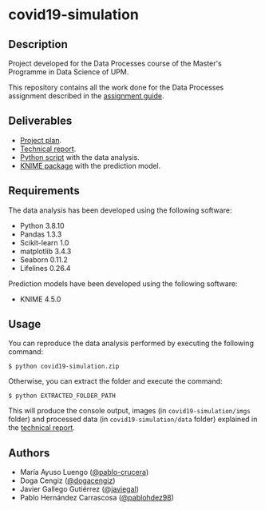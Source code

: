 # covid19-simulation

## Description

Project developed for the Data Processes course of the Master's Programme in Data Science of UPM.

This repository contains all the work done for the Data Processes assignment described in the [assignment guide](./docs/assignment_guide.pdf).

## Deliverables
- [Project plan](./docs/project_plan.pdf).
- [Technical report](./docs/technical_report.pdf).
- [Python script](./__main__.py) with the data analysis.
- [KNIME package]() with the prediction model.

## Requirements
The data analysis has been developed using the following software:
- Python 3.8.10
- Pandas 1.3.3
- Scikit-learn 1.0
- matplotlib 3.4.3
- Seaborn 0.11.2
- Lifelines 0.26.4

Prediction models have been developed using the following software:
- KNIME 4.5.0


## Usage
You can reproduce the data analysis performed by executing the following command:
```
$ python covid19-simulation.zip
```

Otherwise, you can extract the folder and execute the command:
```
$ python EXTRACTED_FOLDER_PATH
```
This will produce the console output, images (in `covid19-simulation/imgs` folder) and processed data (in `covid19-simulation/data` folder) explained in the [technical report](./docs/technical_report.pdf).

## Authors
- María Ayuso Luengo ([@pablo-crucera](https://github.com/pablo-crucera))
- Doga Cengiz ([@dogacengiz](https://github.com/dogacengiz))
- Javier Gallego Gutiérrez ([@javiegal](https://github.com/javiegal))
- Pablo Hernández Carrascosa ([@pablohdez98](https://github.com/pablohdez98))
